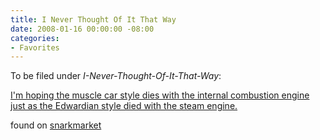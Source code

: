 ```yaml
---
title: I Never Thought Of It That Way
date: 2008-01-16 00:00:00 -08:00
categories:
- Favorites
---
```


<p>To be filed under <em>I-Never-Thought-Of-It-That-Way</em>:</p>

<p><a href="http://www.dekorte.com/blog/blog.cgi?do=item&amp;id=3172">I'm hoping the muscle car style dies with the internal combustion engine just as the Edwardian style died with the steam engine.</a></p>

<p>found on <a href="http://snarkmarket.com/blog/snarkives/briefly_noted/machines_and_style/">snarkmarket</a></p>
